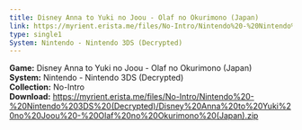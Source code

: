 ```yaml
---
title: Disney Anna to Yuki no Joou - Olaf no Okurimono (Japan)
link: https://myrient.erista.me/files/No-Intro/Nintendo%20-%20Nintendo%203DS%20(Decrypted)/Disney%20Anna%20to%20Yuki%20no%20Joou%20-%20Olaf%20no%20Okurimono%20(Japan).zip
type: single1
System: Nintendo - Nintendo 3DS (Decrypted)
---
```

<b>Game:</b> Disney Anna to Yuki no Joou - Olaf no Okurimono (Japan)<br>
<b>System:</b> Nintendo - Nintendo 3DS (Decrypted)<br>
<b>Collection:</b> No-Intro<br>
<b>Download:</b> https://myrient.erista.me/files/No-Intro/Nintendo%20-%20Nintendo%203DS%20(Decrypted)/Disney%20Anna%20to%20Yuki%20no%20Joou%20-%20Olaf%20no%20Okurimono%20(Japan).zip